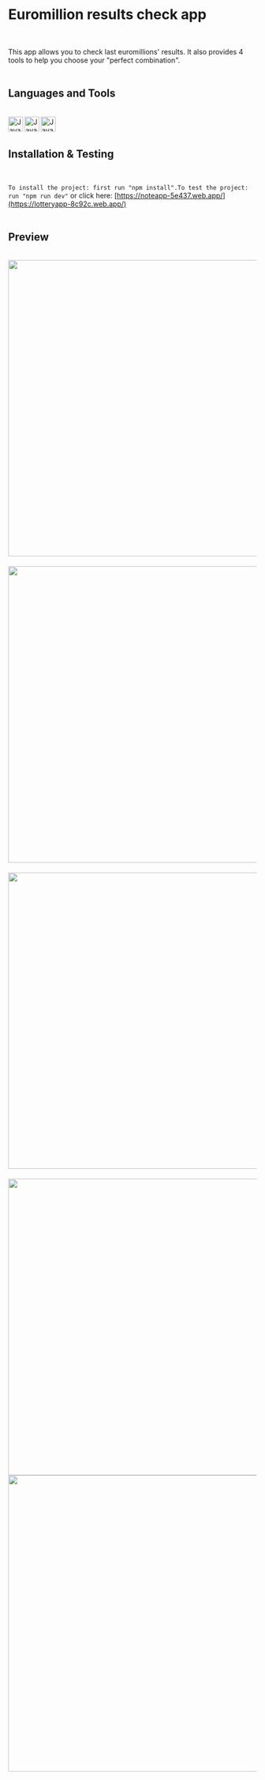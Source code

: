 # Euromillion results check app
<br/>

This app allows you to check last euromillions' results. It also provides 4 tools to help you choose your "perfect combination".
<br/>
<br/>


## Languages and Tools
<br/>

<div>
<img align="left" alt="Javascript" width="30px" style="padding right:20px;" src="https://cdn.jsdelivr.net/gh/devicons/devicon@latest/icons/javascript/javascript-original.svg">  

<img align="left" alt="Javascript" width="30px" style="padding right:20px;" src="https://cdn.jsdelivr.net/gh/devicons/devicon@latest/icons/css3/css3-original-wordmark.svg"> 

<img align="left" alt="Javascript" width="30px" style="padding right:400px;" src="https://cdn.jsdelivr.net/gh/devicons/devicon@latest/icons/html5/html5-plain-wordmark.svg"> 
</div> 
<br/>
<br/>

## Installation & Testing
<br/>

`To install the project: first run "npm install".To test the project: run "npm run dev"` or click here: [https://noteapp-5e437.web.app/](https://lotteryapp-8c92c.web.app/)
<br/>
<br/>

## Preview
<br/>

<img align="left" src="https://github.com/user-attachments/assets/181f76f5-31b4-4a2a-b173-bff9ec90f3f0" width="600" style="margin-bottom:20px; ">
<br/>
<img align="left" src="https://github.com/user-attachments/assets/3aded807-c067-490f-80d6-42a945d08df2" width="600" style="margin-bottom:20px; ">
<br/>
<img align="left" src="https://github.com/user-attachments/assets/1cd2ee48-9b8b-4df7-80f9-42a6542e4bc3" width="600" style="margin-bottom:20px; ">
<br/>
<img align="left" src="https://github.com/user-attachments/assets/c9378d19-a48f-46f5-a6e2-e6d6ffc172b7" width="600" style="marging-bottom:20px; ">
<br/>
<img align="left" src="https://github.com/user-attachments/assets/171aaa0d-88a6-483d-a469-419eedc2adae" width="600" style="marging-bottom:20px; ">
